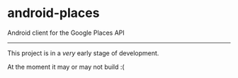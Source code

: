 android-places
==============

Android client for the Google Places API

*************
This project is in a *very* early stage of development.  

At the moment it may or may not build :(

